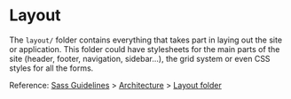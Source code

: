 # Layout

The `layout/` folder contains everything that takes part in laying out the 
site or application. This folder could have stylesheets for the main parts 
of the site (header, footer, navigation, sidebar…), the grid system or even 
CSS styles for all the forms.

Reference: [Sass Guidelines](http://sass-guidelin.es/) > 
[Architecture](http://sass-guidelin.es/#architecture) > 
[Layout folder](http://sass-guidelin.es/#layout-folder)
